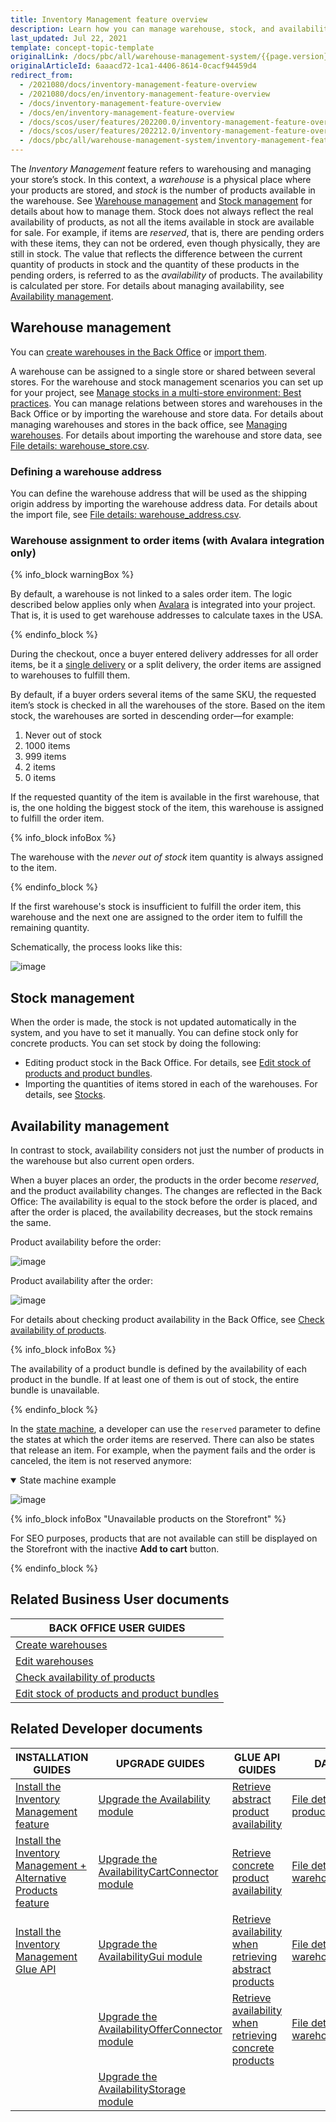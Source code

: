 ```yaml
---
title: Inventory Management feature overview
description: Learn how you can manage warehouse, stock, and availability with the Inventory Management feature
last_updated: Jul 22, 2021
template: concept-topic-template
originalLink: /docs/pbc/all/warehouse-management-system/{{page.version}}/base-shop/inventory-management-feature-overview.html-feature-overview
originalArticleId: 6aaacd72-1ca1-4406-8614-0cacf94459d4
redirect_from:
  - /2021080/docs/inventory-management-feature-overview
  - /2021080/docs/en/inventory-management-feature-overview
  - /docs/inventory-management-feature-overview
  - /docs/en/inventory-management-feature-overview
  - /docs/scos/user/features/202200.0/inventory-management-feature-overview.html
  - /docs/scos/user/features/202212.0/inventory-management-feature-overview.html
  - /docs/pbc/all/warehouse-management-system/inventory-management-feature-overview.html  
---
```


The *Inventory Management* feature refers to warehousing and managing your store’s stock. In this context, a *warehouse* is a physical place where your products are stored, and *stock* is the number of products available in the warehouse. See [Warehouse management](#warehouse-management) and [Stock management](#stock-management) for details about how to manage them.
Stock does not always reflect the real availability of products, as not all the items available in stock are available for sale. For example, if items are *reserved*, that is, there are pending orders with these items, they can not be ordered, even though physically, they are still in stock. The value that reflects the difference between the current quantity of products in stock and the quantity of these products in the pending orders, is referred to as the *availability* of products. The availability is calculated per store. For details about managing availability, see [Availability management](#availability-management).

## Warehouse management

You can [create warehouses in the Back Office](/docs/pbc/all/warehouse-management-system/{{page.version}}/base-shop/manage-in-the-back-office/create-warehouses.html) or [import them](/docs/pbc/all/warehouse-management-system/{{page.version}}/base-shop/import-data/file-details-warehouse.csv.html).

A warehouse can be assigned to a single store or shared between several stores. For the warehouse and stock management scenarios you can set up for your project, see [Manage stocks in a multi-store environment: Best practices](/docs/pbc/all/warehouse-management-system/{{page.version}}/base-shop/extend-and-customize/manage-stocks-in-a-multi-store-environment-best-practices.html). You can manage relations between stores and warehouses in the Back Office or by importing the warehouse and store data. For details about managing warehouses and stores in the back office, see [Managing warehouses](/docs/pbc/all/warehouse-management-system/{{page.version}}/base-shop/manage-in-the-back-office/edit-warehouses.html). For details about importing the warehouse and store data, see [File details: warehouse_store.csv](/docs/pbc/all/warehouse-management-system/{{page.version}}/base-shop/import-data/file-details-warehouse-store.csv.html).

### Defining a warehouse address

You can define the warehouse address that will be used as the shipping origin address by importing the warehouse address data. For details about the import file, see [File details: warehouse_address.csv](/docs/pbc/all/warehouse-management-system/{{page.version}}/base-shop/import-data/file-details-warehouse-address.csv.html).

### Warehouse assignment to order items (with Avalara integration only)

{% info_block warningBox %}

By default, a warehouse is not linked to a sales order item. The logic described below applies only when [Avalara](/docs/scos/user/features/{{site.version}}/tax-feature-overview.html) is integrated into your project. That is, it is used to get warehouse addresses to calculate taxes in the USA.

{% endinfo_block %}

During the checkout, once a buyer entered delivery addresses for all order items, be it a [single delivery](/docs/scos/user/features/{{site.version}}/order-management-feature-overview/split-delivery-overview.html) or a split delivery, the order items are assigned to warehouses to fulfill them.

By default, if a buyer orders several items of the same SKU, the requested item’s stock is checked in all the warehouses of the store. Based on the item stock, the warehouses are sorted in descending order—for example:

1. Never out of stock
2. 1000 items
3. 999 items
4. 2 items
5. 0 items

If the requested quantity of the item is available in the first warehouse, that is, the one holding the biggest stock of the item, this warehouse is assigned to fulfill the order item.

{% info_block infoBox %}

The warehouse with the *never out of stock* item quantity is always assigned to the item.

{% endinfo_block %}

If the first warehouse's stock is insufficient to fulfill the order item, this warehouse and the next one are assigned to the order item to fulfill the remaining quantity.

Schematically, the process looks like this:

![image](https://confluence-connect.gliffy.net/embed/image/74e2001e-4443-4e6c-b3d6-fafb14548702.png?utm_medium=live&utm_source=custom)

## Stock management

When the order is made, the stock is not updated automatically in the system, and you have to set it manually. You can define stock only for concrete products. You can set stock by doing the following:

* Editing product stock in the Back Office. For details, see [Edit stock of products and product bundles](/docs/pbc/all/warehouse-management-system/{{page.version}}/base-shop/manage-in-the-back-office/edit-stock-of-products-and-product-bundles.html).
* Importing the quantities of items stored in each of the warehouses. For details, see [Stocks](/docs/scos/dev/data-import/{{site.version}}/data-import-categories/catalog-setup/stocks/stocks.html).

## Availability management

In contrast to stock, availability considers not just the number of products in the warehouse but also current open orders.

When a buyer places an order, the products in the order become *reserved*, and the product availability changes. The changes are reflected in the Back Office: The availability is equal to the stock before the order is placed, and after the order is placed, the availability decreases, but the stock remains the same.

Product availability before the order:

![image](https://spryker.s3.eu-central-1.amazonaws.com/docs/Features/Inventory+Management/before-order-placement.png)

Product availability after the order:

![image](https://spryker.s3.eu-central-1.amazonaws.com/docs/Features/Inventory+Management/after-order-placement.png)

For details about checking product availability in the Back Office, see [Check availability of products](/docs/pbc/all/warehouse-management-system/{{page.version}}/base-shop/manage-in-the-back-office/check-availability-of-products.html).

{% info_block infoBox %}

The availability of a product bundle is defined by the availability of each product in the bundle. If at least one of them is out of stock, the entire bundle is unavailable.

{% endinfo_block %}

In the [state machine](/docs/pbc/all/order-management-system/{{page.version}}/datapayload-conversion/state-machine/order-process-modelling-via-state-machines.html), a developer can use the `reserved` parameter to define the states at which the order items are reserved. There can also be states that release an item. For example, when the payment fails and the order is canceled, the item is not reserved anymore:

<details open>
<summary markdown='span'>State machine example</summary>

![image](https://spryker.s3.eu-central-1.amazonaws.com/docs/Features/Inventory+Management/state-machine.png)

</details>

{% info_block infoBox "Unavailable products on the Storefront" %}

For SEO purposes, products that are not available can still be displayed on the Storefront with the inactive **Add to cart** button.

{% endinfo_block %}

## Related Business User documents

|BACK OFFICE USER GUIDES|
|---|
| [Create warehouses](/docs/pbc/all/warehouse-management-system/{{page.version}}/base-shop/manage-in-the-back-office/create-warehouses.html)  |
| [Edit warehouses](/docs/pbc/all/warehouse-management-system/{{page.version}}/base-shop/manage-in-the-back-office/edit-warehouses.html) |
| [Check availability of products](/docs/pbc/all/warehouse-management-system/{{page.version}}/base-shop/manage-in-the-back-office/check-availability-of-products.html)  |
| [Edit stock of products and product bundles](/docs/pbc/all/warehouse-management-system/{{page.version}}/base-shop/manage-in-the-back-office/edit-stock-of-products-and-product-bundles.html)  |

## Related Developer documents

| INSTALLATION GUIDES | UPGRADE GUIDES | GLUE API GUIDES | DATA IMPORT | REFERENCES |
|---|---|---|---|-|
| [Install the Inventory Management feature](/docs/pbc/all/warehouse-management-system/{{site.version}}/base-shop/install-and-upgrade/install-features/install-the-inventory-management-feature.html) | [Upgrade the Availability module](/docs/pbc/all/warehouse-management-system/{{site.version}}/base-shop/install-and-upgrade/upgrade-modules/upgrade-the-availability-module.html) | [Retrieve abstract product availability](/docs/pbc/all/warehouse-management-system/{{site.version}}/base-shop/manage-using-glue-api/retrieve-abstract-product-availability.html) | [File details: product_stock.csv](/docs/pbc/all/warehouse-management-system/{{page.version}}/base-shop/import-data/file-details-product-stock.csv.html) | [AvailabilityStorage module: reference information](/docs/scos/dev/feature-walkthroughs/{{site.version}}/inventory-management-feature-walkthrough/availabilitystorage-module-reference-informaton.html) |
| [Install the Inventory Management + Alternative Products feature](/docs/pbc/all/warehouse-management-system/{{site.version}}/base-shop/install-and-upgrade/install-features/install-the-inventory-management-alternative-products-feature.html) | [Upgrade the AvailabilityCartConnector module](/docs/pbc/all/warehouse-management-system/{{site.version}}/base-shop/install-and-upgrade/upgrade-modules/upgrade-the-availabilitycartconnector-module.html) | [Retrieve concrete product availability](/docs/pbc/all/warehouse-management-system/{{site.version}}/base-shop/manage-using-glue-api/retrieve-concrete-product-availability.html) | [File details: warehouse_address.csv](/docs/pbc/all/warehouse-management-system/{{page.version}}/base-shop/import-data/file-details-warehouse-address.csv.html) | [Manage stocks in a multi-store environment: Best practices](/docs/pbc/all/warehouse-management-system/{{page.version}}/base-shop/extend-and-customize/manage-stocks-in-a-multi-store-environment-best-practices.html) |
| [Install the Inventory Management Glue API](/docs/pbc/all/warehouse-management-system/{{site.version}}/base-shop/install-and-upgrade/install-features/install-the-inventory-management-glue-api.html) | [Upgrade the AvailabilityGui module](/docs/pbc/all/warehouse-management-system/{{site.version}}/base-shop/install-and-upgrade/upgrade-modules/upgrade-the-availabilitygui-module.html) | [Retrieve availability when retrieving abstract products](/docs/pbc/all/warehouse-management-system/{{site.version}}/base-shop/manage-using-glue-api/retrieve-availability-when-retrieving-abstract-products.html) | [File details: warehouse_store.csv](/docs/pbc/all/warehouse-management-system/{{page.version}}/base-shop/import-data/file-details-warehouse-store.csv.html) |  |
|| [Upgrade the AvailabilityOfferConnector module](/docs/pbc/all/warehouse-management-system/{{site.version}}/base-shop/install-and-upgrade/upgrade-modules/upgrade-the-availabilityofferconnector-module.html) | [Retrieve availability when retrieving concrete products](/docs/pbc/all/warehouse-management-system/{{site.version}}/base-shop/manage-using-glue-api/retrieve-availability-when-retrieving-concrete-products.html) | [File details - warehouse.csv](/docs/pbc/all/warehouse-management-system/{{page.version}}/base-shop/import-data/file-details-warehouse.csv.html) |
| | [Upgrade the AvailabilityStorage module](/docs/pbc/all/warehouse-management-system/{{site.version}}/base-shop/install-and-upgrade/upgrade-modules/upgrade-the-availabilitystorage-module.html) | | |

